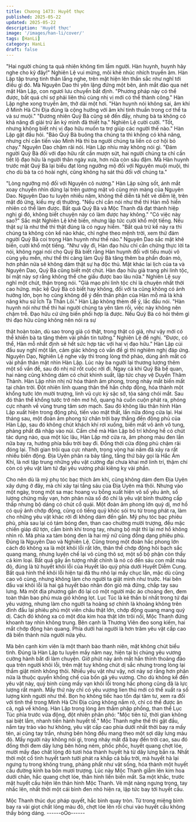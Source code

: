 ```yaml
---
title: Chương 1473: Huyết thực
published: 2025-05-22
updated: 2025-05-22
description: 'Huyết thực'
image: '/images/han-li/cover/'
tags: [HanLi]
category: HanLi
draft: false
---
```


"Hai người chúng ta quả nhiên không tìm lầm người. Hàn huynh,
huynh hãy nghe cho kỹ đây!" Nghiên Lệ vui mừng, môi khẽ nhúc
nhích truyền âm.
Hàn Lập tập trung tinh thần lắng nghe, trên mặt hiện lên thần sắc
như nghĩ tới điều gì đó.
Mà Nguyên Dao thì yên lặng đứng một bên, ánh mắt đảo qua nét
mặt Hàn Lập, con ngươi lưu chuyển bất định.
"Phương pháp này có thể được, bất quá chỉ sợ phải liên thủ cùng
nhị vị mới có thể thành công." Hàn Lập nghe xong truyền âm, thở
dài một hơi.
"Hàn huynh nói không sai, âm khí ở Minh Hà Chi Địa đúng là cộng
hưởng với âm khí tinh thuần trong cơ thể ta và sư muội."
"Đương nhiên Quỷ Bà cũng sẽ đến đấy, nhưng bà ta không có
khả năng đi giải trừ ấn ký mình đã thiết hạ." Nghiên Lệ cười cười.
"Tốt, nhưng không biết nhị vị đạo hữu muốn ta trợ giúp các người
thế nào." Hàn Lập gật đầu hỏi.
"Bảo Quỷ Bà buông tha chúng ta thì không có khả năng, nhưng
chỉ cần tiến vào Minh Hà thì ba người chúng ta liền có cơ hội bỏ
chạy." Nguyên Dao chậm rãi nói.
Hàn Lập nhíu mày không nói gì. "Đám người Quỷ Bà đối với đạo
hữu rất cần mượn sứt, hai người chúng ta chỉ cần tiết lộ đạo hữu
là người thân ngày xưa, hơn nữa còn sâu đậm. Mà Hàn huynh
trước mặt Quỷ Bà lại biểu đạt lòng ngưỡng mộ đối với Nguyên
muội muội, thì cho dù bà ta có hoài nghi, cũng không hạ sát thủ
đối với chúng ta."

"Lòng ngưỡng mộ đối với Nguyên cô nương." Hàn Lập sửng sốt,
ánh mắt xoay chuyển nhìn dừng lại trên gương mặt vô cùng mịn
màng của Nguyên Dao.
Nguyên Dao tu luyện nhiều năm, không thể diễn tả hết vẻ diễm lệ,
trên mặt đỏ ửng, kiều mỵ dị thường.
"Nếu chỉ cần nói như thế thì Hàn mỗ hiển nhiên có thể làm được.
Bất quá Quỷ Bà và Mộc Thanh đã đạt thành hiệp nghị gì đó,
không biết chuyện này có làm được hay không."
"Có việc này sao?" Sắc mặt Nghiên Lệ khẽ biến, nhưng lập tức
cười khổ một tiếng.
Nếu thật sự là như thế thì thật đúng là có nguy hiểm.
"Bất quá trừ kế này ra thì chúng ta không còn kế nào khác, chỉ
nghe theo mệnh trời, xem thử đám người Quỷ Bà coi trọng Hàn
huynh như thế nào." Nguyên Dao sắc mặt khẽ biến, cười khổ một
tiếng.
"Như vậy đi, Hàn đạo hữu chỉ cần chứng thực lời ta nói, không
ngại nói cho Quỷ Bà biết rằng Hàn huynh đối với tiểu muội vô
cùng yêu mến, như thế thì càng làm Quỷ Bà tăng thêm ba phần
đoán mò, hơn phân nửa sẽ không dám thật sự hạ độc thủ. Mặt
khác lai lịch của ta và Nguyên Dao, Quỷ Bà cũng biết một chút.
Hàn đạo hữu giả trang phi linh tộc, bí mật này sợ rằng không thể
che giấu được bao lâu nữa." Nghiên Lệ suy nghĩ một chút, thận
trọng nói.
"Giả mạo phi linh tộc chỉ là chuyện nhất thời cao hứng. mặc kệ
Quỷ Bà có biết hay không, đối với ta cũng không có ảnh hưởng
lớn, bọn họ cũng không để ý đến thân phận của Hàn mỗ mà là
khả năng khu sử Ích Tà Thần Lôi." Hàn Lập không thèm để ý, lắc
đầu nói.
"Hàn huynh nói như thế thì hai người chúng ta yên tâm rồi, việc
này không nên chậm trễ. Đạo hữu cứ ứng biến phối hợp là được.
Nếu Quỷ Bà có hỏi thêm gì thì đạo hữu cũng không nên nói ra sự

thật hoàn toàn, dù sao trong giả có thật, trong thật có giả, như vậy
mới có thể khiến bà ta tăng thêm vài phần tin tưởng." Nghiên Lệ
đề nghị.
"Được, có thể, Hàn mỗ nhất định sẽ hết sức hợp tác với hai vị đạo
hữu." Hàn Lập cúi đầu suy nghĩ một lần, cảm giác không có vấn
đề gì thì nghiêm nghị đáp ứng. Nguyên Dạo, Nghiên Lệ nghe vậy
thì trong lòng thở phào, dùng ánh mắt có vài phần thân mật nhìn
Hàn Lập. Lúc này ba người lại thương lượng thêm một số vấn đề,
sau đó nhị nữ rốt cuộc rời đi.
Ngay cả khi Quỷ Bà bế quan, hai nàng cũng không dám có chút
khinh suất, lập tức chạy vệ Duyến Thâm Thành.
Hàn Lập nhìn nhị nữ hóa thành âm phong, trong nháy mắt biến
mất tại chân trời.
Đột nhiên linh quang thân thể hắn chớp động, hóa thành một
khổng tước lớn mười trượng, linh vũ cực kỳ sặc sỡ, tỏa sáng chói
mắt. Sau đó thân thể khổng tước trở nên mơ hồ, quang hà cuồn
cuộn phát ra, phóng cực nhanh về vùng trung tâm sơn mạch. Sau
đó không lâu thân hình Hàn Lập xuất hiện trong động phủ, tiến
vào mật thất, lần nữa đóng cửa lại.
Hai tháng sau, một đoàn âm phong từ chân trời bay thẳng đến
động phủ của Hàn Lập, sau đó không chút khách khí rơi xuống,
biến mất vô ảnh vô tung, phảng phất đã nhập vào núi.
Cấm chế mà Hàn Lập bố trí không hề có chút tác dụng nào, qua
một lúc lâu, Hàn Lập mở cửa ra, âm phong màu đen lần nữa bay
ra, hướng phía bầu trời bay đi.
Đồng thời cửa động phủ chậm rãi đóng lại.
Thời gian trôi qua cực nhanh, trong vòng hai năm đã xảy ra rất
nhiều biến động.
Địa Uyên phân ra bảy tầng, tầng thứ bảy gọi là Hắc Ám Khí, là
nơi tập trung những yêu vật cường đại chưa khai mở linh trí, thậm
chí còn có yêu vật làm tứ đại yêu vương phải kiêng kỵ vài phần.

Cho nên dù là mỹ phụ tóc bạc thích âm khí, cũng không dám đem
Địa Uyên xây dựng ở đây, mà chỉ xây tại tầng sáu của Địa Uyên
mà thôi.
Nhưng vào một ngày, trong một sa mạc hoang vu bỗng xuất hiện
vô số yêu ảnh, số lượng chừng mấy vạn, hơn phân nửa số đó chỉ
là yêu vật bình thường cấp thấp nhưng bộ dáng có chút cổ quái.
Một đoàn âm phong lớn quỷ dị, mơ hồ có quỷ ảnh chớp động,
cũng có tiếng quỷ khóc sói tru từ trong phát ra, làm cho những
yêu vật khác rời đi không dám đến gần. Mỹ phụ tóc bạc phiêu
phù, phía sau lại có tám bóng đen, than cao chường mười
trượng, đều mặc chiến giáp dữ tợn, cầm binh khí trong tay, nhưng
bộ mặt thì lại mơ hồ không nhìn rõ.
Mà phía xa tám bóng đen là hai mỹ nữ cũng đồng dạng phiêu
phù.
Đúng là Nguyên Dao và Nghiên Lệ. Cũng trong một đoàn hắc
phong lớn cách đó không xa là một khôi lỗi rất lớn, thân thể chớp
động hôi bạch sắc quang mang, nhưng luyện chế lại vô cùng thô
sơ, một số bộ phận còn thấy cả kim loại. Bất quá gây ấn tượng
nhất chính là nó có đến sáu con mắt màu đỏ, đúng là tử huyết
khôi lỗi của Huyết lão quỷ phía dưới Huyết Diễm Cung.
Bất quá hình thể khôi lỗi hiện tại đã thu nhỏ lại mấy chục lần, mặc
dù cũng cao vô cùng, nhưng không làm cho người ta giật mình
như trước. Hai bên đầu vai khôi lỗi là hai gã huyết bào nhân đón
gió mà đứng, chắp tay sau lưng. Mà một địa phương gần đó lại
có một người mặc áo choàng đen, đem toàn thân bao phủ mưa
gió không lọt. Lục Túc là kẻ thần bí nhất trong tứ đại yêu vương,
nhưng làm cho người ta hoảng sợ chính là khoảng không trên
đỉnh đầu lại phiêu phù một viên châu thật lớn, chớp động quang
mang quỷ dị.
Cách đó không xa có một đóa kim hoa thật lớn trôi nổi, Mộc
Thanh đứng khoanh tay nhìn không trung. Bên cạnh là Thương
Viên đeo song kiếm, hai mắt chớp động hàn quang. Phía dưới hai
người là hơn trăm yêu vật cấp cao đã biến thành nửa người nửa
yêu.

Mà bên cạnh kim viên là một thanh bào thanh niên, mặt không
chút biểu tình. Đúng là Hàn Lập tu luyện mấy năm nay, hiện tại bị
chúng yêu vương cường hành bắt đi làm chuyện.
Giờ phút này ánh mắt hắn thỉnh thoảng đảo qua trên người khôi
lỗi, trên mặt tuy không chút dị sắc nhưng trong lòng lại thầm giật
mình không thôi.
Nhiều yêu vật như vậy, nơi này sợ rằng hơn phân nửa là thuộc
quyền khống chế của bốn gã yêu vương. Cho dù không kể đến
yêu vật này, quỷ binh cùng mấy vạn khôi lỗi trong hắc phong cũng
đã là lực lượng rất mạnh. Mấy thứ này chỉ có yêu vương lien thủ
mới có thể xuất ra số lượng kinh người như thế. Bọn họ không
tiếc hao tổn đại tâm tư, xem ra đối với tình thế trong Minh Hà Chi
Địa cũng không nắm rõ, chỉ có thể được ăn cả, ngã về không.
Hàn Lập trong lòng âm thầm phập phồng, than thể Lục Túc phía
trước vừa động, đột nhiên phân phó: "Mộc tiên tử, thời gian không
sai biệt lắm, nhanh tiến hành huyết tế."
Mộc Thanh nghe thế thì gật đầu, nắm tay trảo vào hư không, yêu
vật cấp cao phía dưới nhất thời bay ra mấy tên, ai cũng tay trần,
nhưng bên hông đều mang theo một sợi dây lưng màu đỏ. Mấy
người này không nói gì, trong nháy mắt đã bay đến trời cao, sau
đó đồng thời đem dây lưng bên hông ném, phốc phốc, huyết
quang chợt lóe, mười mấy đạo chất lỏng đỏ tươi hóa thành huyết
hà từ dây lưng bắn ra.
Nhất thời một cổ tinh huyết tanh tưởi phát ra khắp cả bầu trời, mà
huyết hà lại ngưng tụ trong không trung, phảng phất như vật
sống, hóa thành một huyết cầu đường kính ba bốn mươi trượng.
Lúc này Mộc Thanh giẫm lên kim hoa dưới chân, hắc quang chợt
lóe, thân hình liền biến mất. Sa một khắc, trước mặt huyết cầu
hiện lên thân hình Mộc Thanh.
Vẻ mặt nàng ngưng trọng, tay nhấc lên, nhất thời một cái bình
đen nhỏ hiện ra, lập tức bay tới huyết cầu.

Mộc Thanh thúc dục pháp quyết, hắc bình quay tròn.
Từ trong miệng bình bay ra vài giọt chất lỏng màu đỏ, chợt lóe lên
rồi chui vào huyết cầu không thấy bóng dáng.
------oOo------
